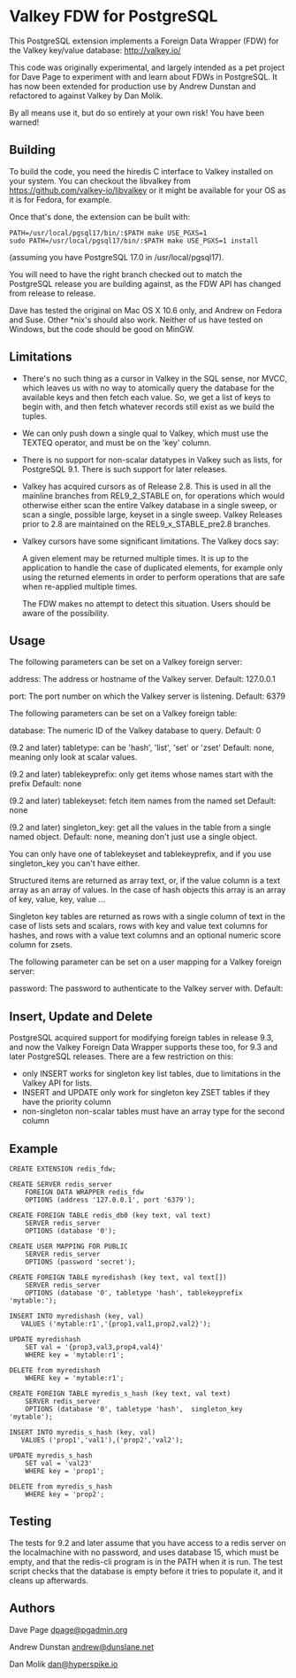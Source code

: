 Valkey FDW for PostgreSQL
========================

This PostgreSQL extension implements a Foreign Data Wrapper (FDW) for
the Valkey key/value database: http://valkey.io/

This code was originally experimental, and largely intended as a pet project
for Dave Page to experiment with and learn about FDWs in PostgreSQL. It has now been
extended for production use by Andrew Dunstan and refactored to against Valkey by
Dan Molik.

By all means use it, but do so entirely at your own risk! You have been
warned!

Building
--------

To build the code, you need the hiredis C interface to Valkey installed
on your system. You can checkout the libvalkey from
https://github.com/valkey-io/libvalkey
or it might be available for your OS as it is for Fedora, for example.

Once that's done, the extension can be built with:

    PATH=/usr/local/pgsql17/bin/:$PATH make USE_PGXS=1
    sudo PATH=/usr/local/pgsql17/bin/:$PATH make USE_PGXS=1 install

(assuming you have PostgreSQL 17.0 in /usr/local/pgsql17).

You will need to have the right branch checked out to match the PostgreSQL
release you are building against, as the FDW API has changed from release
to release.

Dave has tested the original on Mac OS X 10.6 only, and Andrew on Fedora and
Suse. Other *nix's should also work.
Neither of us have tested on Windows, but the code should be good on MinGW.

Limitations
-----------

- There's no such thing as a cursor in Valkey in the SQL sense,
  nor MVCC, which leaves us
  with no way to atomically query the database for the available keys
  and then fetch each value. So, we get a list of keys to begin with,
  and then fetch whatever records still exist as we build the tuples.

- We can only push down a single qual to Valkey, which must use the
  TEXTEQ operator, and must be on the 'key' column.

- There is no support for non-scalar datatypes in Valkey
  such as lists, for PostgreSQL 9.1. There is such support for later releases.

- Valkey has acquired cursors as of Release 2.8. This is used in all the
  mainline branches from REL9_2_STABLE on, for operations which would otherwise
  either scan the entire Valkey database in a single sweep, or scan a single,
  possible large, keyset in a single sweep. Valkey Releases prior to 2.8 are
  maintained on the REL9_x_STABLE_pre2.8 branches.

- Valkey cursors have some significant limitations. The Valkey docs say:

    A given element may be returned multiple times. It is up to the
    application to handle the case of duplicated elements, for example only
    using the returned elements in order to perform operations that are safe
    when re-applied multiple times.

  The FDW makes no attempt to detect this situation. Users should be aware of
  the possibility.

Usage
-----

The following parameters can be set on a Valkey foreign server:

address:	The address or hostname of the Valkey server.
	 	Default: 127.0.0.1

port:		The port number on which the Valkey server is listening.
     		Default: 6379

The following parameters can be set on a Valkey foreign table:

database:	The numeric ID of the Valkey database to query.
	  	Default: 0

(9.2 and later) tabletype: can be 'hash', 'list', 'set' or 'zset'
	    Default: none, meaning only look at scalar values.

(9.2 and later) tablekeyprefix: only get items whose names start with the prefix
        Default: none

(9.2 and later) tablekeyset: fetch item names from the named set
        Default: none

(9.2 and later) singleton_key: get all the values in the table from a single
named object.
	    Default: none, meaning don't just use a single object.

You can only have one of tablekeyset and tablekeyprefix, and if you use
singleton_key you can't have either.

Structured items are returned as array text, or, if the value column is a
text array as an array of values. In the case of hash objects this array is
an array of key, value, key, value ...

Singleton key tables are returned as rows with a single column of text
in the case of lists sets and scalars, rows with key and value text columns
for hashes, and rows with a value text columns and an optional numeric score
column for zsets.

The following parameter can be set on a user mapping for a Valkey
foreign server:

password:	The password to authenticate to the Valkey server with.
     Default: <none>

Insert, Update and Delete
-------------------------

PostgreSQL acquired support for modifying foreign tables in release 9.3, and
now the Valkey Foreign Data Wrapper supports these too, for 9.3 and later
PostgreSQL releases. There are a few restriction on this:

- only INSERT works for singleton key list tables, due to limitations
  in the Valkey API for lists.
- INSERT and UPDATE only work for singleton key ZSET tables if they have the
  priority column
- non-singleton non-scalar tables must have an array type for the second column

Example
-------

	CREATE EXTENSION redis_fdw;

	CREATE SERVER redis_server
		FOREIGN DATA WRAPPER redis_fdw
		OPTIONS (address '127.0.0.1', port '6379');

	CREATE FOREIGN TABLE redis_db0 (key text, val text)
		SERVER redis_server
		OPTIONS (database '0');

	CREATE USER MAPPING FOR PUBLIC
		SERVER redis_server
		OPTIONS (password 'secret');

	CREATE FOREIGN TABLE myredishash (key text, val text[])
		SERVER redis_server
		OPTIONS (database '0', tabletype 'hash', tablekeyprefix 'mytable:');

    INSERT INTO myredishash (key, val)
       VALUES ('mytable:r1','{prop1,val1,prop2,val2}');

    UPDATE myredishash
        SET val = '{prop3,val3,prop4,val4}'
        WHERE key = 'mytable:r1';

    DELETE from myredishash
        WHERE key = 'mytable:r1';

	CREATE FOREIGN TABLE myredis_s_hash (key text, val text)
		SERVER redis_server
		OPTIONS (database '0', tabletype 'hash',  singleton_key 'mytable');

    INSERT INTO myredis_s_hash (key, val)
       VALUES ('prop1','val1'),('prop2','val2');

    UPDATE myredis_s_hash
        SET val = 'val23'
        WHERE key = 'prop1';

    DELETE from myredis_s_hash
        WHERE key = 'prop2';

Testing
-------

The tests for 9.2 and later assume that you have access to a redis server
on the localmachine with no password, and uses database 15, which must be empty,
and that the redis-cli program is in the PATH when it is run.
The test script checks that the database is empty before it tries to
populate it, and it cleans up afterwards.


Authors
-------

Dave Page
dpage@pgadmin.org

Andrew Dunstan
andrew@dunslane.net

Dan Molik
dan@hyperspike.io
